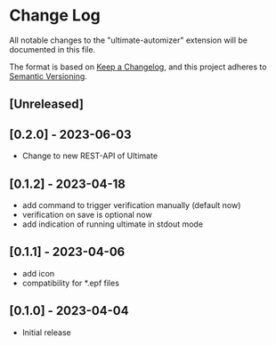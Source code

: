 # Change Log

All notable changes to the "ultimate-automizer" extension will be documented in this file.

The format is based on [Keep a Changelog](https://keepachangelog.com/en/1.1.0/),
and this project adheres to [Semantic Versioning](https://semver.org/spec/v2.0.0.html).

## [Unreleased]

## [0.2.0] - 2023-06-03

- Change to new REST-API of Ultimate

## [0.1.2] - 2023-04-18

- add command to trigger verification manually (default now)
- verification on save is optional now
- add indication of running ultimate in stdout mode

## [0.1.1] - 2023-04-06

- add icon
- compatibility for *.epf files

## [0.1.0] - 2023-04-04

- Initial release
